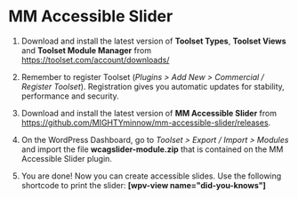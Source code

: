 # MM Accessible Slider

1. Download and install the latest version of **Toolset Types**, **Toolset Views** and **Toolset Module Manager** from https://toolset.com/account/downloads/

2. Remember to register Toolset (*Plugins > Add New > Commercial / Register Toolset*). Registration gives you automatic updates for stability, performance and security.

3. Download and install the latest version of **MM Accessible Slider** from https://github.com/MIGHTYminnow/mm-accessible-slider/releases.

4. On the WordPress Dashboard, go to *Toolset > Export / Import > Modules* and import the file **wcagslider-module.zip** that is contained on the MM Accessible Slider plugin.

5. You are done! Now you can create accessible slides. Use the following shortcode to print the slider: **[wpv-view name="did-you-knows"]**
